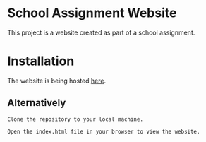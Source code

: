 # School Assignment Website
This project is a website created as part of a school assignment.

# Installation
The website is being hosted [here](https://main.dr7kktrvsmllr.amplifyapp.com).

## Alternatively
```
Clone the repository to your local machine.

Open the index.html file in your browser to view the website.
```
